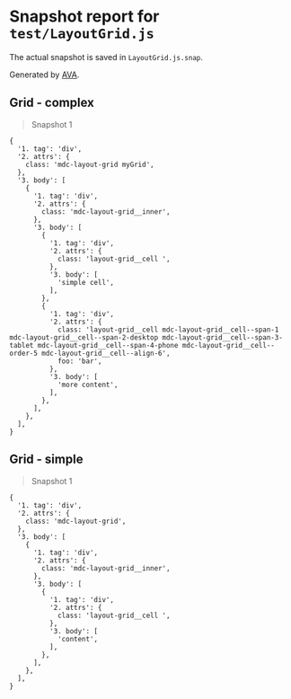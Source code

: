 # Snapshot report for `test/LayoutGrid.js`

The actual snapshot is saved in `LayoutGrid.js.snap`.

Generated by [AVA](https://ava.li).

## Grid - complex

> Snapshot 1

    {
      '1. tag': 'div',
      '2. attrs': {
        class: 'mdc-layout-grid myGrid',
      },
      '3. body': [
        {
          '1. tag': 'div',
          '2. attrs': {
            class: 'mdc-layout-grid__inner',
          },
          '3. body': [
            {
              '1. tag': 'div',
              '2. attrs': {
                class: 'layout-grid__cell ',
              },
              '3. body': [
                'simple cell',
              ],
            },
            {
              '1. tag': 'div',
              '2. attrs': {
                class: 'layout-grid__cell mdc-layout-grid__cell--span-1 mdc-layout-grid__cell--span-2-desktop mdc-layout-grid__cell--span-3-tablet mdc-layout-grid__cell--span-4-phone mdc-layout-grid__cell--order-5 mdc-layout-grid__cell--align-6',
                foo: 'bar',
              },
              '3. body': [
                'more content',
              ],
            },
          ],
        },
      ],
    }

## Grid - simple

> Snapshot 1

    {
      '1. tag': 'div',
      '2. attrs': {
        class: 'mdc-layout-grid',
      },
      '3. body': [
        {
          '1. tag': 'div',
          '2. attrs': {
            class: 'mdc-layout-grid__inner',
          },
          '3. body': [
            {
              '1. tag': 'div',
              '2. attrs': {
                class: 'layout-grid__cell ',
              },
              '3. body': [
                'content',
              ],
            },
          ],
        },
      ],
    }
